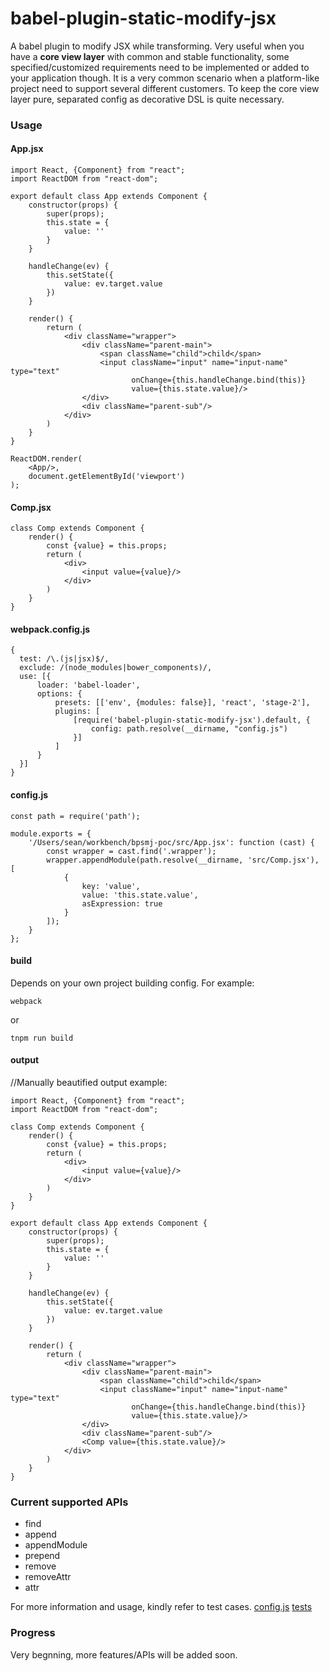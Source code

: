 # babel-plugin-static-modify-jsx
A babel plugin to modify JSX while transforming. Very useful when you have a **core view layer** with common and stable functionality, some specified/customized requirements need to be implemented or added to your application though. It is a very common scenario when a platform-like project need to support several different customers.
To keep the core view layer pure, separated config as decorative DSL is quite necessary.

### Usage

#### App.jsx
```
import React, {Component} from "react";
import ReactDOM from "react-dom";

export default class App extends Component {
    constructor(props) {
        super(props);
        this.state = {
            value: ''
        }
    }

    handleChange(ev) {
        this.setState({
            value: ev.target.value
        })
    }

    render() {
        return (
            <div className="wrapper">
                <div className="parent-main">
                    <span className="child">child</span>
                    <input className="input" name="input-name" type="text"
                           onChange={this.handleChange.bind(this)}
                           value={this.state.value}/>
                </div>
                <div className="parent-sub"/>
            </div>
        )
    }
}

ReactDOM.render(
    <App/>,
    document.getElementById('viewport')
);
```

#### Comp.jsx
```
class Comp extends Component {
    render() {
        const {value} = this.props;
        return (
            <div>
                <input value={value}/>
            </div>
        )
    }
}
```

#### webpack.config.js
```
{
  test: /\.(js|jsx)$/,
  exclude: /(node_modules|bower_components)/,
  use: [{
      loader: 'babel-loader',
      options: {
          presets: [['env', {modules: false}], 'react', 'stage-2'],
          plugins: [
              [require('babel-plugin-static-modify-jsx').default, {
                  config: path.resolve(__dirname, "config.js")
              }]
          ]
      }
  }]
}
```

#### config.js
```
const path = require('path');

module.exports = {
    '/Users/sean/workbench/bpsmj-poc/src/App.jsx': function (cast) {
        const wrapper = cast.find('.wrapper');
        wrapper.appendModule(path.resolve(__dirname, 'src/Comp.jsx'), [
            {
                key: 'value',
                value: 'this.state.value',
                asExpression: true
            }
        ]);
    }
};
```

#### build
Depends on your own project building config. For example:
```
webpack
```
or
```
tnpm run build
```

#### output
//Manually beautified output example:
```
import React, {Component} from "react";
import ReactDOM from "react-dom";

class Comp extends Component {
    render() {
        const {value} = this.props;
        return (
            <div>
                <input value={value}/>
            </div>
        )
    }
}

export default class App extends Component {
    constructor(props) {
        super(props);
        this.state = {
            value: ''
        }
    }

    handleChange(ev) {
        this.setState({
            value: ev.target.value
        })
    }

    render() {
        return (
            <div className="wrapper">
                <div className="parent-main">
                    <span className="child">child</span>
                    <input className="input" name="input-name" type="text"
                           onChange={this.handleChange.bind(this)}
                           value={this.state.value}/>
                </div>
                <div className="parent-sub"/>
                <Comp value={this.state.value}/>
            </div>
        )
    }
}
```
### Current supported APIs

- find
- append
- appendModule
- prepend
- remove
- removeAttr
- attr

For more information and usage, kindly refer to test cases.
[config.js](https://github.com/seanpan/babel-plugin-static-modify-jsx/blob/master/config.js)
[tests](https://github.com/seanpan/babel-plugin-static-modify-jsx/tree/master/test)

### Progress

Very begnning, more features/APIs will be added soon.





